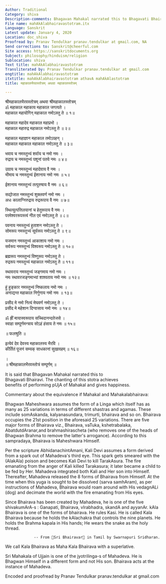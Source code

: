 ```yaml
---
Author: Traditional
Category: shiva
Description-comments: Bhagavan Mahakal narrated this to Bhagavati Bhairavi
File name: mahAkAlabhairavastotram.itx
Language: Sanskrit
Latest update: January 4, 2020
Location: doc_shiva
Proofread by: Pranav Tendulkar pranav.tendulkar at gmail.com, NA
Send corrections to: Sanskrit@cheerful.com
Site access: https://sanskritdocuments.org
Subject: philosophy/hinduism/religion
Sublocation: shiva
Text title: mahAkAlabhairavastotram
Transliterated by: Pranav Tendulkar pranav.tendulkar at gmail.com
engtitle: mahAkAlabhairavastotram
itxtitle: mahAkAlabhairavastotram athavA mahAkAlastotram
title: महाकालभैरवस्तोत्रम् अथवा महाकालस्तोत्रम्

---
```

  
 श्रीमहाकालभैरवस्तोत्रम् अथवा श्रीमहाकालस्तोत्रम्   
ॐ महाकाल महाकाय महाकाल जगत्पते ।  
महाकाल महायोगिन् महाकाल नमोऽस्तु ते ॥ १॥  
  
महाकाल महादेव महाकाल महाप्रभो ।  
महाकाल महारुद्र महाकाल नमोऽस्तु ते ॥ २॥  
  
महाकाल महाज्ञान महाकाल तमोऽपहन् ।  
महाकाल महाकाल महाकाल नमोऽस्तु ते ॥ ३॥  
  
भवाय च नमस्तुभ्यं शर्वाय च नमो नमः ।  
रुद्राय च नमस्तुभ्यं पशूनां पतये नमः ॥ ४॥  
  
उग्राय च नमस्तुभ्यं महादेवाय वै नमः ।  
भीमाय च नमस्तुभ्यं ईशानाय नमो नमः ॥ ५॥  
  
ईशानाय नमस्तुभ्यं तत्पुरुषाय वै नमः ॥ ६॥  
  
सद्योजात नमस्तुभ्यं शुक्लवर्ण नमो नमः ।  
अधः कालाग्निरुद्राय रुद्ररूपाय वै नमः ॥ ७॥  
  
स्थित्युत्पत्तिलयानां च हेतुरूपाय वै नमः ।  
परमेश्वररूपस्त्वं नील एवं नमोऽस्तु ते ॥ ८॥  
  
पवनाय नमस्तुभ्यं हुताशन नमोऽस्तु ते ।  
सोमरूप नमस्तुभ्यं सूर्यरूप नमोऽस्तु ते ॥ ९॥  
  
यजमान नमस्तुभ्यं आकाशाय नमो नमः ।  
सर्वरूप नमस्तुभ्यं विश्वरूप नमोऽस्तु ते ॥ १०॥  
  
ब्रह्मरूप नमस्तुभ्यं विष्णुरूप नमोऽस्तु ते ।  
रुद्ररूप नमस्तुभ्यं महाकाल नमोऽस्तु ते ॥ ११॥  
  
स्थावराय नमस्तुभ्यं जङ्गमाय नमो नमः ।  
नमः स्थावरजङ्गमाभ्यां शाश्वताय नमो नमः ॥ १२॥  
  
हुं हुङ्कार नमस्तुभ्यं निष्कलाय नमो नमः ।  
अनाद्यन्त महाकाल निर्गुणाय नमो नमः ॥ १३॥  
  
प्रसीद मे नमो नित्यं मेघवर्ण नमोऽस्तु ते ।  
प्रसीद मे महेशान दिग्वासाय नमो नमः ॥ १४॥  
  
ॐ ह्रीं मायास्वरूपाय सच्चिदानन्दतेजसे  ।  
स्वाहा सम्पूर्णमन्त्राय सोऽहं हंसाय ते नमः ॥ १५॥  
  
॥ फलश्रुति ॥  
  
इत्येवं देव देवस्य महाकालस्य भैरवि ।  
कीर्तितं पूजनं सम्यक् साधकानां सुखावहम् ॥ १६॥  
  
 ।  
॥ श्रीमहाकालभैरवस्तोत्रं सम्पूर्णम् ॥  
  
  
  
It is said that Bhagavan Mahakal narrated this to  
Bhagavati Bhairavi.  The chanting of this stotra achieves  
benefits of performing pUjA of Mahakal and gives happiness.  
  
Commentary about the equivalence if Mahakal and Mahakalabhairava:    
  
Bhagwan Maheshwara assumes the form of a Linga which itself has as many as 25 variations in terms of different shastras and agamas. These include somAskanda, kalyanasundara, trimurti, bhairava and so on.  Bhairava occupies the 21st position in the aforesaid 25 variations.  There are five major forms of Bhairava viz., Bhairava, vaTuka, kshetrabalaka, AbatdutdAranar,and  brahmashirascheta (who removes one of the heads of Bhagwan Brahma to remove the latter's arrogance).  According to this sampradaya, Bhairava is Maheshwara Himself.  
  
Per the scripture AbhidanachintAmani, Kali Devi assumes a form derived from a spark out of Mahadeva's third eye.  This spark gets smeared with the (AlakAla) poison and becomes Kali Devi to kill TarakAsura.  The fire emanating from the anger of Kali killed Tarakasura; it later became a child to be fed by Her.  Mahadeva integrated both Kali and Her son into Himself.  Thereafter, Mahadeva released the 8 forms of Bhairava from Himself.  At the time when this yuga is sought to be dissolved (sarva samhAram), as per instructions of Mahadeva, Bhairava would roam around with His vedagnALi (dog) and decimate the world with the fire emanating from His eyes.  
  
Since Bhairava has been created by Mahadeva, he is one of the five shivakumArA-s : Ganapati, Bhairava, vIrabhadra, skandA and ayyanAr.  kAla Bhairava is one of the forms of bhairava.  He rules Kasi. He is called Kala Bhairava because he holds the kAlachakra that controls the nine planets.  He holds the Brahma kapala in His hands; He wears the snake as the holy thread.   
  
                 -- From ᳚Sri Bhairavar᳚ in Tamil by Swarnapuri Sridharan.  
  
We call Kala Bhairava as Maha Kala Bhairava with a superlative.   
  
Sri Mahakala of Ujjain is one of the jyotrilinga-s of Mahadeva.  He is Bhagwan  Himself in a different form and not His son.  Bhairava acts at the instance of Mahadeva.   
  
Encoded and proofread by Pranav Tendulkar pranav.tendulkar at gmail.com  
  
